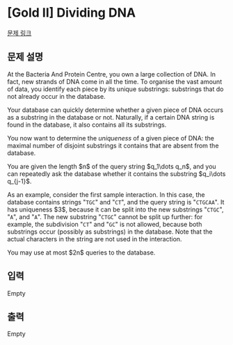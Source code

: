 # [Gold II] Dividing DNA

[문제 링크](https://www.acmicpc.net/problem/25995) 

## 문제 설명

<p>At the Bacteria And Protein Centre, you own a large collection of DNA. In fact, new strands of DNA come in all the time. To organise the vast amount of data, you identify each piece by its unique substrings: substrings that do not already occur in the database.</p>

<p>Your database can quickly determine whether a given piece of DNA occurs as a substring in the database or not. Naturally, if a certain DNA string is found in the database, it also contains all its substrings.</p>

<p>You now want to determine the <em>uniqueness</em> of a given piece of DNA: the maximal number of disjoint substrings it contains that are absent from the database.</p>

<p>You are given the length $n$ of the query string $q_1\dots q_n$, and you can repeatedly ask the database whether it contains the substring $q_i\dots q_{j-1}$.</p>

<p>As an example, consider the first sample interaction. In this case, the database contains strings "<code>TGC</code>" and "<code>CT</code>", and the query string is "<code>CTGCAA</code>". It has uniqueness $3$, because it can be split into the new substrings "<code>CTGC</code>", "<code>A</code>", and "<code>A</code>". The new substring "<code>CTGC</code>" cannot be split up further: for example, the subdivision "<code>CT</code>" and "<code>GC</code>" is not allowed, because both substrings occur (possibly as substrings) in the database. Note that the actual characters in the string are not used in the interaction.</p>

<p>You may use at most $2n$ queries to the database.</p>

## 입력 

 Empty

## 출력 

 Empty

